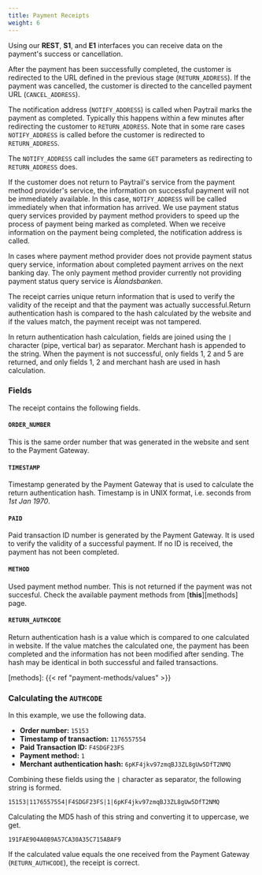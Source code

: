 ```yaml
---
title: Payment Receipts
weight: 6
---
```



Using our **REST**, **S1**, and **E1** interfaces you can receive data on the payment's success or cancellation.

After the payment has been successfully completed, the customer is redirected to the URL defined in the previous stage (`RETURN_ADDRESS`). If the payment was cancelled, the customer is directed to the cancelled payment URL (`CANCEL_ADDRESS`).

The notification address (`NOTIFY_ADDRESS`) is called when Paytrail marks the payment as completed. Typically this happens within a few minutes after redirecting the customer to `RETURN_ADDRESS`. Note that in some rare cases `NOTIFY_ADDRESS` is called before the customer is redirected to `RETURN_ADDRESS`.

The `NOTIFY_ADDRESS` call includes the same `GET` parameters as redirecting to `RETURN_ADDRESS` does.

If the customer does not return to Paytrail's service from the payment method provider's service, the information on successful payment will not be immediately available. In this case, `NOTIFY_ADDRESS` will be called immediately when that information has arrived. We use payment status query services provided by payment method providers to speed up the process of payment being marked as completed. When we receive information on the payment being completed, the notification address is called.

In cases where payment method provider does not provide payment status query service, information about completed payment arrives on the next banking day. The only payment method provider currently not providing payment status query service is _Ålandsbanken_.

The receipt carries unique return information that is used to verify the validity of the receipt and that the payment was actually successful.Return authentication hash is compared to the hash calculated by the website and if the values match, the payment receipt was not tampered.

In return authentication hash calculation, fields are joined using the `|` character (pipe, vertical bar) as separator. Merchant hash is appended to the string. When the payment is not successful, only fields 1, 2 and 5 are returned, and only fields 1, 2 and merchant hash are used in hash calculation.

### Fields

The receipt contains the following fields.

#### `ORDER_NUMBER`
This is the same order number that was generated in the website and sent to the Payment Gateway.

#### `TIMESTAMP`
Timestamp generated by the Payment Gateway that is used to calculate the return authentication hash. Timestamp is in UNIX format, i.e. seconds from _1st Jan 1970_.

#### `PAID`
Paid transaction ID number is generated by the Payment Gateway. It is used to verify the validity of a successful payment. If no ID is received, the payment has not been completed.

#### `METHOD`
Used payment method number. This is not returned if the payment was not succesful. Check the available payment methods from [**this**][methods] page.

#### `RETURN_AUTHCODE`
Return authentication hash is a value which is compared to one calculated in website. If the value matches the calculated one, the payment has been completed and the information has not been modified after sending. The hash may be identical in both successful and failed transactions.

[methods]: {{< ref "payment-methods/values" >}}

### Calculating the `AUTHCODE`

In this example, we use the following data.

* **Order number:** `15153`
* **Timestamp of transaction:** `1176557554`
* **Paid Transaction ID:** `F4SDGF23FS`
* **Payment method:** `1`
* **Merchant authentication hash:** `6pKF4jkv97zmqBJ3ZL8gUw5DfT2NMQ`

Combining these fields using the `|` character as separator, the following string is formed.

```plain
15153|1176557554|F4SDGF23FS|1|6pKF4jkv97zmqBJ3ZL8gUw5DfT2NMQ
```

Calculating the MD5 hash of this string and converting it to uppercase, we get.

```plain
191FAE904A0B9A57CA30A35C715ABAF9
```

If the calculated value equals the one received from the Payment Gateway (`RETURN_AUTHCODE`), the receipt is correct.
